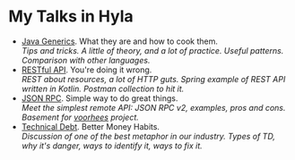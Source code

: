 # My Talks in Hyla

* [Java Generics](https://github.com/dantonyuk/java-generics-presentation).
  What they are and how to cook them.\
  _Tips and tricks. A little of theory, and a lot of practice. Useful patterns.
  Comparison with other languages._
* [RESTful API](https://github.com/dantonyuk/rest-api-presentation).
  You're doing it wrong.\
  _REST about resources, a lot of HTTP guts. Spring example of REST API written
  in Kotlin. Postman collection to hit it._
* [JSON RPC](https://github.com/dantonyuk/jsonrpc-api-presentation).
  Simple way to do great things.\
  _Meet the simplest remote API: JSON RPC v2, examples, pros and cons. Basement
  for [voorhees](https://github.com/dantonyuk/voorhees) project._
* [Technical Debt](https://github.com/dantonyuk/technical-debt-presentation).
  Better Money Habits.\
  _Discussion of one of the best metaphor in our industry. Types of TD, why it's
  danger, ways to identify it, ways to fix it._
